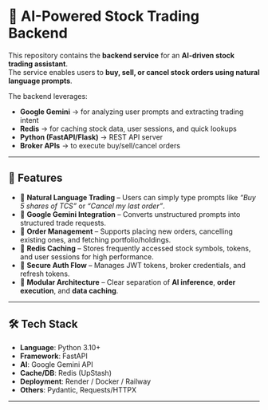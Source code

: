 # 📌 AI-Powered Stock Trading Backend  

This repository contains the **backend service** for an **AI-driven stock trading assistant**.  
The service enables users to **buy, sell, or cancel stock orders using natural language prompts**.  

The backend leverages:  
- **Google Gemini** → for analyzing user prompts and extracting trading intent  
- **Redis** → for caching stock data, user sessions, and quick lookups  
- **Python (FastAPI/Flask)** → REST API server  
- **Broker APIs** → to execute buy/sell/cancel orders  

---

## 🚀 Features  

- 🔹 **Natural Language Trading** – Users can simply type prompts like *“Buy 5 shares of TCS”* or *“Cancel my last order”*.  
- 🔹 **Google Gemini Integration** – Converts unstructured prompts into structured trade requests.  
- 🔹 **Order Management** – Supports placing new orders, cancelling existing ones, and fetching portfolio/holdings.  
- 🔹 **Redis Caching** – Stores frequently accessed stock symbols, tokens, and user sessions for high performance.  
- 🔹 **Secure Auth Flow** – Manages JWT tokens, broker credentials, and refresh tokens.  
- 🔹 **Modular Architecture** – Clear separation of **AI inference**, **order execution**, and **data caching**.  

---

## 🛠️ Tech Stack  

- **Language**: Python 3.10+  
- **Framework**: FastAPI  
- **AI**: Google Gemini API  
- **Cache/DB**: Redis (UpStash)
- **Deployment**: Render / Docker / Railway  
- **Others**: Pydantic, Requests/HTTPX  

---

 

